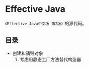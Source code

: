 Effective Java
==============

`《Effective Java中文版 第2版》`的源代码。

目录
---

- 创建和销毁对象
  1. 考虑用静态工厂方法替代构造器
